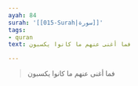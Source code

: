 ```yaml
---
ayah: 84
surah: '[[015-Surah|سورة]]'
tags:
- quran
text: فما أغنى عنهم ما كانوا يكسبون

---
```

> فما أغنى عنهم ما كانوا يكسبون
